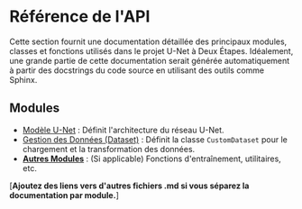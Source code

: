 # Référence de l'API

Cette section fournit une documentation détaillée des principaux modules, classes et fonctions utilisés dans le projet U-Net à Deux Étapes. Idéalement, une grande partie de cette documentation serait générée automatiquement à partir des docstrings du code source en utilisant des outils comme Sphinx.

## Modules

* [Modèle U-Net](./unet_model.md) : Définit l'architecture du réseau U-Net.
* [Gestion des Données (Dataset)](./dataset.md) : Définit la classe `CustomDataset` pour le chargement et la transformation des données.
* [**Autres Modules**](./autres_modules.md) : (Si applicable) Fonctions d'entraînement, utilitaires, etc.

[**Ajoutez des liens vers d'autres fichiers .md si vous séparez la documentation par module.**]
